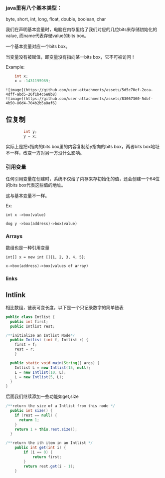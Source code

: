 ### java里有八个基本类型：
  byte, short, int, long, float, double, boolean, char
  
  我们在声明基本变量时，电脑在内存里给了我们对应的几位bits来存储初始化的value, 而name代表存储value的bits box。
  
  一个基本变量对应一个bits box。
  
  当变量没有被赋值，即变量没有指向某一bits box，它不可被访问！

Example:
```java  
    int x; 
    x = -1431195969;
```

    ![image](https://github.com/user-attachments/assets/5d5c70ef-2eca-4dff-abd5-26f1b4c6e8b8)
    ![image](https://github.com/user-attachments/assets/83067360-5dbf-4b50-86d4-704b2b5a8af6)
## 位复制

```java
        int y; 
        y = x;
```

实际上是把x指向的bits box里的内容复制给y指向的bits box，两者bits box地址不一样，改变一方对另一方没什么影响。

### 引用变量

任何引用变量在创建时，系统不仅给了内存来存初始化的值，还会创建一个64位的bits box代表这些值的地址。

这与基本变量不一样。

Ex:

```
int x ->box(value)

dog y ->box(address)->box(value)
```

### Arrays

数组也是一种引用变量

```
int[] x = new int []{1, 2, 3, 4, 5};

x->box(address)->box(values of array)
```

### links

## Intlink

相比数组，链表可变长度，以下是一个只记录数字的简单链表

```java
public class Intlist {
  public int first;
  public Intlist rest;

/**initialize an Intlist Node*/
  public Intlist (int f, Intlist r) {
    first = f;
    rest = r;
    }

  public static void main(String[] args) {
    Intlist L = new Intlist(15, null);
    L = new Intlist(10, L);
    L = new Intlist(5, L);
  }
}
```

后面我们继续添加一些功能如get,size
```java
/**return the size of a Intlist from this node */
  public int size() {
    if (rest == null) {
      return 1;
    }
    return 1 + this.rest.size();
  }

/**return the ith item in an Intlist */
    public int get(int i) {
        if (i == 0) {
            return first;
        }
        return rest.get(i - 1);
    }
```

